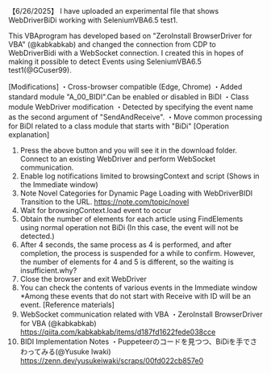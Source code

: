【6/26/2025】
I have uploaded an experimental file that shows WebDriverBiDi working with SeleniumVBA6.5 test1.

This VBAprogram has developed based on "ZeroInstall BrowserDriver for VBA" (@kabkabkab) and changed the connection from CDP to WebDriverBidi with a WebSocket connection. I created this in hopes of making it possible to detect Events using SeleniumVBA6.5 test1(@GCuser99).

[Modifications]
・Cross-browser compatible (Edge, Chrome)
・Added standard module "A_00_BIDI".Can be enabled or disabled in BiDI
・Class module WebDriver modification
・Detected by specifying the event name as the second argument of "SendAndReceive".
・Move common processing for BiDI related to a class module that starts with "BiDi"
[Operation explanation]
1. Press the above button and you will see it in the download folder.
Connect to an existing WebDriver and perform WebSocket communication.
2. Enable log notifications limited to browsingContext and script
(Shows in the Immediate window)
3. Note Novel Categories for Dynamic Page Loading with WebDriverBIDI
Transition to the URL.
https://note.com/topic/novel
4. Wait for browsingContext.load event to occur
5. Obtain the number of elements for each article using FindElements using normal operation not BiDi
(In this case, the event will not be detected.)
6. After 4 seconds, the same process as 4 is performed, and after completion, the process is suspended for a while to confirm.
However, the number of elements for 4 and 5 is different, so the waiting is insufficient.why?
7. Close the browser and exit WebDriver
8. You can check the contents of various events in the Immediate window
*Among these events that do not start with Receive with ID will be an event.
[Reference materials]
1. WebSocket communication related with VBA
・ZeroInstall BrowserDriver for VBA (@kabkabkab)
https://qiita.com/kabkabkab/items/d187fd1622fede038cce
2. BIDI Implementation Notes
・Puppeteerのコードを見つつ、BiDiを手でさわってみる(@Yusuke Iwaki)
https://zenn.dev/yusukeiwaki/scraps/00fd022cb857e0
